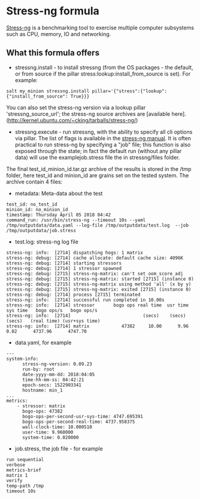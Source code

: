 # Stress-ng formula

[Stress-ng](http://kernel.ubuntu.com/~cking/stress-ng/) is a benchmarking tool to exercise multiple computer subsystems such as CPU, memory, IO and networking.

## What this formula offers

* stressng.install - to install stressng (from the OS packages - the default,  or from source if the pillar stress:lookup:install_from_source is set). For example:
```
salt my_minion stressng.install pillar='{"stress":{"lookup": {"install_from_source": True}}}
```
You can also set the stress-ng version via a lookup pillar 'stressng_source_url'; the stress-ng source archives are [available here].(http://kernel.ubuntu.com/~cking/tarballs/stress-ng/)

* stressng.execute - run stressng, with the ability to specify all cli options via pillar. The list of flags is available in the [stress-ng manual](http://kernel.ubuntu.com/~cking/stress-ng/stress-ng.pdf). It is often practical to run stress-ng by specifying a "job" file; this function is also exposed through the state; in fact the default run (without any pillar data) will use the examplejob.stress file the in stressng/files folder.

The final test_id_minion_id.tar.gz archive of the results is stored in the /tmp folder, here test_id and minion_id are grains set on the tested system. The archive contain 4 files:

* metadata: Meta-data about the test
```
test_id: no_test_id
minion_id: no_minion_id
timestamp: Thursday April 05 2018 04:42
command_run: /usr/bin/stress-ng --timeout 10s --yaml /tmp/outputdata/data.yaml --log-file /tmp/outputdata/test.log  --job /tmp/outputdata/job.stress
```
* test.log: stress-ng log file
```
stress-ng: info:  [2714] dispatching hogs: 1 matrix
stress-ng: debug: [2714] cache allocate: default cache size: 4096K
stress-ng: debug: [2714] starting stressors
stress-ng: debug: [2714] 1 stressor spawned
stress-ng: debug: [2715] stress-ng-matrix: can't set oom_score_adj
stress-ng: debug: [2715] stress-ng-matrix: started [2715] (instance 0)
stress-ng: debug: [2715] stress-ng-matrix using method 'all' (x by y)
stress-ng: debug: [2715] stress-ng-matrix: exited [2715] (instance 0)
stress-ng: debug: [2714] process [2715] terminated
stress-ng: info:  [2714] successful run completed in 10.00s
stress-ng: info:  [2714] stressor       bogo ops real time  usr time  sys time   bogo ops/s   bogo ops/s
stress-ng: info:  [2714]                           (secs)    (secs)    (secs)   (real time) (usr+sys time)
stress-ng: info:  [2714] matrix            47382     10.00      9.96      0.02      4737.96      4747.70
```
* data.yaml, for example
```
---
system-info:
      stress-ng-version: 0.09.23
      run-by: root
      date-yyyy-mm-dd: 2018:04:05
      time-hh-mm-ss: 04:42:21
      epoch-secs: 1522903341
      hostname: min_1
...
metrics:
    - stressor: matrix
      bogo-ops: 47382
      bogo-ops-per-second-usr-sys-time: 4747.695391
      bogo-ops-per-second-real-time: 4737.958375
      wall-clock-time: 10.000510
      user-time: 9.960000
      system-time: 0.020000
```
* job.stress, the job file - for example
```
run sequential
verbose
metrics-brief
matrix 1
verify
temp-path /tmp
timeout 10s
```